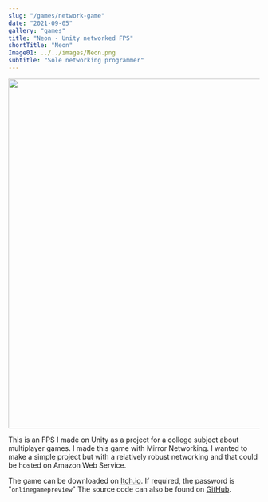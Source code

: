 ```yaml
---
slug: "/games/network-game"
date: "2021-09-05"
gallery: "games"
title: "Neon - Unity networked FPS"
shortTitle: "Neon"
Image01: ../../images/Neon.png
subtitle: "Sole networking programmer"
---
```


<img src="https://i.imgur.com/iRBCFPx.png?1" style="width: 50em"/>

This is an FPS I made on Unity as a project for a college subject about multiplayer games. I made this game with Mirror Networking. I wanted to make a simple project but with a relatively robust networking and that could be hosted on Amazon Web Service.

The game can be downloaded on [Itch.io](https://fr4ct1ons.itch.io/neon-shooter). If required, the password is "```onlinegamepreview```" The source code can also be found on [GitHub](https://github.com/lucena-fr4ct1ons/neon-shooter-multiplayer).
